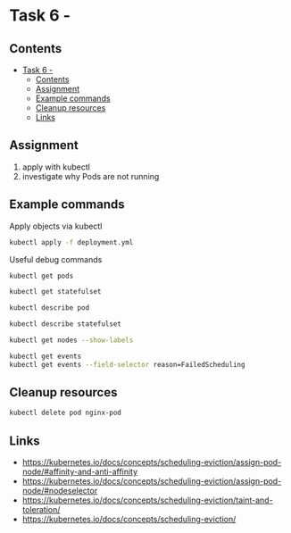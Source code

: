 # Task 6 - 

## Contents

- [Task 6 -](#task-6--)
  - [Contents](#contents)
  - [Assignment](#assignment)
  - [Example commands](#example-commands)
  - [Cleanup resources](#cleanup-resources)
  - [Links](#links)

## Assignment

1. apply with kubectl
2. investigate why Pods are not running

## Example commands

Apply objects via kubectl

```bash
kubectl apply -f deployment.yml
```

Useful debug commands

```bash
kubectl get pods

kubectl get statefulset

kubectl describe pod

kubectl describe statefulset

kubectl get nodes --show-labels

kubectl get events
kubectl get events --field-selector reason=FailedScheduling

```

## Cleanup resources

```bash
kubectl delete pod nginx-pod
```

## Links

- https://kubernetes.io/docs/concepts/scheduling-eviction/assign-pod-node/#affinity-and-anti-affinity
- https://kubernetes.io/docs/concepts/scheduling-eviction/assign-pod-node/#nodeselector
- https://kubernetes.io/docs/concepts/scheduling-eviction/taint-and-toleration/
- https://kubernetes.io/docs/concepts/scheduling-eviction/
